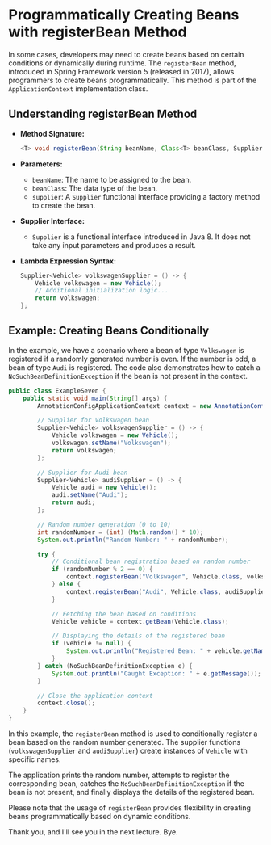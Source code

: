 # Programmatically Creating Beans with registerBean Method

In some cases, developers may need to create beans based on certain conditions or dynamically during runtime. The `registerBean` method, introduced in Spring Framework version 5 (released in 2017), allows programmers to create beans programmatically. This method is part of the `ApplicationContext` implementation class.

## Understanding registerBean Method

- **Method Signature:**
  ```java
  <T> void registerBean(String beanName, Class<T> beanClass, Supplier<T> supplier);
  ```

- **Parameters:**
  - `beanName`: The name to be assigned to the bean.
  - `beanClass`: The data type of the bean.
  - `supplier`: A `Supplier` functional interface providing a factory method to create the bean.

- **Supplier Interface:**
  - `Supplier` is a functional interface introduced in Java 8. It does not take any input parameters and produces a result.

- **Lambda Expression Syntax:**
  ```java
  Supplier<Vehicle> volkswagenSupplier = () -> {
      Vehicle volkswagen = new Vehicle();
      // Additional initialization logic...
      return volkswagen;
  };
  ```

## Example: Creating Beans Conditionally

In the example, we have a scenario where a bean of type `Volkswagen` is registered if a randomly generated number is even. If the number is odd, a bean of type `Audi` is registered. The code also demonstrates how to catch a `NoSuchBeanDefinitionException` if the bean is not present in the context.

```java
public class ExampleSeven {
    public static void main(String[] args) {
        AnnotationConfigApplicationContext context = new AnnotationConfigApplicationContext(AppConfig.class);

        // Supplier for Volkswagen bean
        Supplier<Vehicle> volkswagenSupplier = () -> {
            Vehicle volkswagen = new Vehicle();
            volkswagen.setName("Volkswagen");
            return volkswagen;
        };

        // Supplier for Audi bean
        Supplier<Vehicle> audiSupplier = () -> {
            Vehicle audi = new Vehicle();
            audi.setName("Audi");
            return audi;
        };

        // Random number generation (0 to 10)
        int randomNumber = (int) (Math.random() * 10);
        System.out.println("Random Number: " + randomNumber);

        try {
            // Conditional bean registration based on random number
            if (randomNumber % 2 == 0) {
                context.registerBean("Volkswagen", Vehicle.class, volkswagenSupplier);
            } else {
                context.registerBean("Audi", Vehicle.class, audiSupplier);
            }

            // Fetching the bean based on conditions
            Vehicle vehicle = context.getBean(Vehicle.class);

            // Displaying the details of the registered bean
            if (vehicle != null) {
                System.out.println("Registered Bean: " + vehicle.getName());
            }
        } catch (NoSuchBeanDefinitionException e) {
            System.out.println("Caught Exception: " + e.getMessage());
        }

        // Close the application context
        context.close();
    }
}
```

In this example, the `registerBean` method is used to conditionally register a bean based on the random number generated. The supplier functions (`volkswagenSupplier` and `audiSupplier`) create instances of `Vehicle` with specific names.

The application prints the random number, attempts to register the corresponding bean, catches the `NoSuchBeanDefinitionException` if the bean is not present, and finally displays the details of the registered bean.

Please note that the usage of `registerBean` provides flexibility in creating beans programmatically based on dynamic conditions.

Thank you, and I'll see you in the next lecture. Bye.